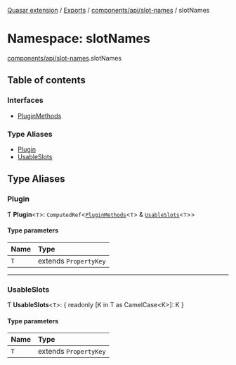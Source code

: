 [Quasar extension](../index.md) / [Exports](../modules.md) / [components/api/slot-names](components_api_slot_names.md) / slotNames

# Namespace: slotNames

[components/api/slot-names](components_api_slot_names.md).slotNames

## Table of contents

### Interfaces

- [PluginMethods](../interfaces/components_api_slot_names.slotNames.PluginMethods.md)

### Type Aliases

- [Plugin](components_api_slot_names.slotNames.md#plugin)
- [UsableSlots](components_api_slot_names.slotNames.md#usableslots)

## Type Aliases

### Plugin

Ƭ **Plugin**<`T`\>: `ComputedRef`<[`PluginMethods`](../interfaces/components_api_slot_names.slotNames.PluginMethods.md)<`T`\> & [`UsableSlots`](components_api_slot_names.slotNames.md#usableslots)<`T`\>\>

#### Type parameters

| Name | Type |
| :------ | :------ |
| `T` | extends `PropertyKey` |

___

### UsableSlots

Ƭ **UsableSlots**<`T`\>: { readonly [K in T as CamelCase<K\>]: K }

#### Type parameters

| Name | Type |
| :------ | :------ |
| `T` | extends `PropertyKey` |
